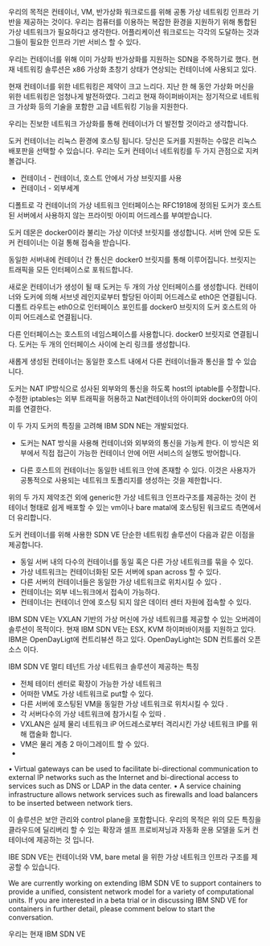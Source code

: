  
우리의 목적은 컨테이너, VM, 반가상화 워크로드를 위해 공통 가상 네트워킹 인프라 기반을 제공하는 것이다.
우리는 컴퓨터를 이용하는 복잡한 환경을 지원하기 위해 통합된 가상 네트워크가 필요하다고 생각한다.
어플리케이션 워크로드는 각각의 도달하는 것과 그들이 필요한 인프라 기반 서비스 할 수 있다. 

우리는 컨테이너를 위해 이미 가상화 반가상화를 지원하는 SDN을 주목하기로 했다.
현재 네트워킹 솔루션은 x86 가상화 초창기 상태가 연상되는 컨테이너에 사용되고 있다.

현재 컨테이너를 위한 네트워킹은 제약이 크고 느리다. 
지난 한 해 동안 가상화 머신을 위한 네트워킹은 엄청나게 발전하였다.
그리고 현재 하이퍼바이저는 정기적으로 네트워크 가상화 등의 기술을 포함한 고급 네트워킹 기능을 지원한다.

우리는 진보한 네트워크 가상화를 통해 컨테이너가 더 발전할 것이라고 생각합니다.

도커 컨테이너는 리눅스 환경에 호스팅 됩니다. 
당신은 도커를 지원하는 수많은 리눅스 배포판을 선택할 수 있습니다.
우리는 도커 컨테이너 네트워킹를 두 가지 관점으로 지켜볼겁니다.

- 컨테이너 - 컨테이너, 호스트 안에서 가상 브릿지를 사용
- 컨테이너 - 외부세계 

디폴트로 각 컨테이너의 가상 네트워크 인터페이스는 RFC1918에 정의된 도커가 호스트된 서버에서 사용하지 않는 
프라이빗 아이피 어드레스를 부여받습니다. 

도커 데몬은 docker0이라 불리는 가상 이더넷 브릿지를 생성합니다. 
서버 안에 모든 도커 컨테이너는 이걸 통해 접속을 받습니다.

동일한 서버내에 컨테이너 간 통신은 docker0 브릿지를 통해 이루어집니다. 
브릿지는 트래픽을 모든 인터페이스로 포워드합니다.

새로운 컨테이너가 생성이 될 때 도커는 두 개의 가상 인터페이스를 생성합니다. 
컨테이너와 도커에 의해 서브넷 레인지로부터 할당된 아이피 어드레스로 eth0은 연결됩니다.
디폴트 라우트는 eth0으로 인터페이스 포인트를  docker0 브릿지의 도커 호스트의 아이피 어드레스로 연결됩니다. 

다른 인터페이스는 호스트의 네임스페이스를 사용합니다. docker0 브릿지로 연결됩니다. 도커는 두 개의 인터페이스 사이에 논리 링크를 생성합니다. 

새롭게 생성된 컨테이너는 동일한 호스트 내에서 다른 컨테이너들과 통신을 할 수 있습니다.

도커는 NAT IP방식으로 성사된 외부와의 통신을 하도록 host의 iptable를 수정합니다.   수정한 iptables는 외부 트래픽을 허용하고 Nat컨테이너의 아이피와 docker0의 아이피를 연결한다. 

이 두 가지 도커의 특징을 고려해 IBM SDN NE는 개발되었다. 

- 도커는 NAT 방식을 사용해 컨테이너와 외부와의 통신을 가능케 한다. 
이 방식은 외부에서 직접 접근이 가능한 컨테이너 안에 어떤 서비스의 실행도 방어합니다.

- 다른 호스트의 컨테이너는 동일한 네트워크 안에 존재할 수 있다. 이것은 사용자가 공통적으로 사용되는 네트워크 토폴리지를 생성하는 것을 제한합니다. 

위의 두 가지 제약조건 외에 generic한 가상 네트워크 인프라구조를 제공하는 것이 컨테이너 형태로 쉽게 배포할 수 있는 vm이나 bare matal에 호스팅된 워크로드 측면에서 더 유리합니다. 

도커 컨테이너를 위해 사용한 SDN VE 단순한 네트워킹 솔루션이 다음과 같은 이점을 제공합니다. 

- 동일 서버 내의 다수의 컨테이너를 동일 혹은 다른 가상 네트워크를 묶을 수 있다. 
- 가상 네트워크는 컨테이너화된 모든 서버에 span across 할 수 있다. 
- 다른 서버의 컨테이너들은 동일한 가상 네트워크로 위치시킬 수 있다 .
- 컨테이너는 외부 네느워크에서 접속이 가능하다. 
- 컨테이너는 컨테이너 안에 호스팅 되지 않은 데이터 센터 자원에 접속할 수 있다. 
 
IBM SDN VE는 VXLAN 기반의 가상 머신에 가상 네트워크를 제공할 수 있는 오버레이 솔루션이 목적이다. 
현재 IBM SDN VE는 ESX, KVM 하이퍼바이저를 지원하고 있다. 
IBM은 OpenDayLigt에 컨트리뷰션 하고 있다. OpenDayLight는 SDN 컨트롤러 오픈소스 이다. 

IBM SDN VE 멀티 테넌트 가상 네트워크 솔루션이 제공하는 특징 

- 전체 테이터 센터로 확장이 가능한 가상 네트워크 
- 어떠한 VM도 가상 네트워크로 put할 수 있다. 
- 다른 서버에 호스팅된 VM을 동일한 가상 네트워크로 위치시킬 수 있다 .
- 각 서버다수의 가상 네트워크에 참가시킬 수 있따 .
- VXLAN은 실제 물리 네트워크 iP 어드레스로부터 격리시킨 가상 네트워크 IP를 위해 캡술화 합니다. 
- VM은 물리 계층 2 마이그레이트 할 수 있다. 
- 
• Virtual gateways can be used to facilitate bi-directional communication to external IP networks such as the Internet and bi-directional access to services such as DNS or LDAP in the data center.
• A service chaining infrastructure allows network services such as firewalls and load balancers to be inserted between network tiers.


이 솔루션은 보안 관리와 control plane을 포함합니다. 
우리의 목적은 위의 모든 특징을 클라우드에 딜리버리 할 수 있는 확장과 셀프 프로비져닝과 자동화 운용 모델을 도커 컨테이너에 제공하는 것 입니다. 

IBE SDN VE는 컨테이너와 VM, bare metal 을 위한 가상 네트워크 인프라 구조를 제공할 수 있습니다. 


We are currently working on extending IBM SDN VE to support containers to provide a unified, consistent network model for a variety of computational units. If you are interested in a beta trial or in discussing IBM SND VE for containers in further detail, please comment below to start the conversation.

우리는 현재 IBM SDN VE

